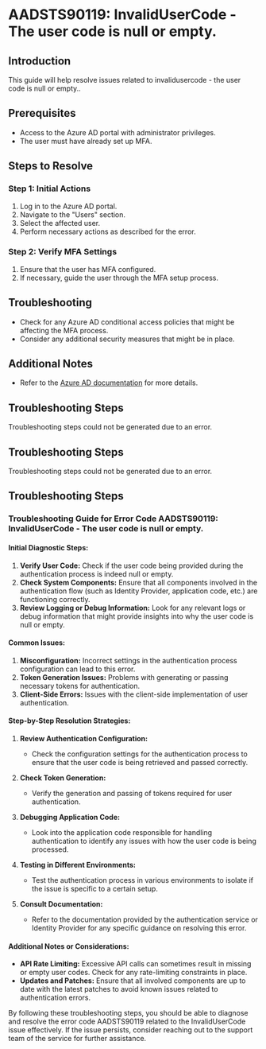 # AADSTS90119: InvalidUserCode - The user code is null or empty.

## Introduction
This guide will help resolve issues related to invalidusercode - the user code is null or empty..

## Prerequisites
- Access to the Azure AD portal with administrator privileges.
- The user must have already set up MFA.

## Steps to Resolve

### Step 1: Initial Actions
1. Log in to the Azure AD portal.
2. Navigate to the "Users" section.
3. Select the affected user.
4. Perform necessary actions as described for the error.

### Step 2: Verify MFA Settings
1. Ensure that the user has MFA configured.
2. If necessary, guide the user through the MFA setup process.

## Troubleshooting
- Check for any Azure AD conditional access policies that might be affecting the MFA process.
- Consider any additional security measures that might be in place.

## Additional Notes
- Refer to the [Azure AD documentation](https://learn.microsoft.com/en-us/azure/active-directory/) for more details.


## Troubleshooting Steps
Troubleshooting steps could not be generated due to an error.

## Troubleshooting Steps
Troubleshooting steps could not be generated due to an error.

## Troubleshooting Steps
### Troubleshooting Guide for Error Code AADSTS90119: InvalidUserCode - The user code is null or empty.

#### Initial Diagnostic Steps:
1. **Verify User Code:** Check if the user code being provided during the authentication process is indeed null or empty.
2. **Check System Components:** Ensure that all components involved in the authentication flow (such as Identity Provider, application code, etc.) are functioning correctly.
3. **Review Logging or Debug Information:** Look for any relevant logs or debug information that might provide insights into why the user code is null or empty.

#### Common Issues:
1. **Misconfiguration:** Incorrect settings in the authentication process configuration can lead to this error.
2. **Token Generation Issues:** Problems with generating or passing necessary tokens for authentication.
3. **Client-Side Errors:** Issues with the client-side implementation of user authentication.
  
#### Step-by-Step Resolution Strategies:
1. **Review Authentication Configuration:**
   - Check the configuration settings for the authentication process to ensure that the user code is being retrieved and passed correctly.

2. **Check Token Generation:**
   - Verify the generation and passing of tokens required for user authentication.
   
3. **Debugging Application Code:**
   - Look into the application code responsible for handling authentication to identify any issues with how the user code is being processed.
   
4. **Testing in Different Environments:**
   - Test the authentication process in various environments to isolate if the issue is specific to a certain setup.

5. **Consult Documentation:**
   - Refer to the documentation provided by the authentication service or Identity Provider for any specific guidance on resolving this error.

#### Additional Notes or Considerations:
- **API Rate Limiting:** Excessive API calls can sometimes result in missing or empty user codes. Check for any rate-limiting constraints in place.
- **Updates and Patches:** Ensure that all involved components are up to date with the latest patches to avoid known issues related to authentication errors.

By following these troubleshooting steps, you should be able to diagnose and resolve the error code AADSTS90119 related to the InvalidUserCode issue effectively. If the issue persists, consider reaching out to the support team of the service for further assistance.